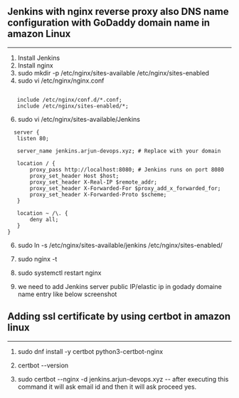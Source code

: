 ## Jenkins with nginx reverse proxy also DNS name configuration with GoDaddy domain name in amazon Linux
  -----------------------------------------------------------------------------------------------------

1. Install Jenkins 
2. Install nginx 
3. sudo mkdir -p /etc/nginx/sites-available /etc/nginx/sites-enabled
4. sudo vi /etc/nginx/nginx.conf
```
   
   include /etc/nginx/conf.d/*.conf;
   include /etc/nginx/sites-enabled/*;

```
6. sudo vi /etc/nginx/sites-available/Jenkins

 ```
   server {
    listen 80;

    server_name jenkins.arjun-devops.xyz; # Replace with your domain

    location / {
        proxy_pass http://localhost:8080; # Jenkins runs on port 8080
        proxy_set_header Host $host;
        proxy_set_header X-Real-IP $remote_addr;
        proxy_set_header X-Forwarded-For $proxy_add_x_forwarded_for;
        proxy_set_header X-Forwarded-Proto $scheme;
    }

    location ~ /\. {
        deny all;
    }
}

```

6. sudo ln -s /etc/nginx/sites-available/jenkins /etc/nginx/sites-enabled/

7. sudo nginx -t

8. sudo systemctl restart nginx

8. we need to add Jenkins server public IP/elastic ip in godady domaine name entry like below screenshot 

## Adding ssl certificate by using  certbot in amazon linux
  --------------------------------------------------------

1. sudo dnf install -y certbot python3-certbot-nginx

2. certbot --version

3. sudo certbot --nginx -d jenkins.arjun-devops.xyz -- after executing this command it will ask email id and then it will ask proceed yes.
